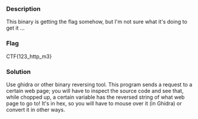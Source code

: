 ### Description
This binary is getting the flag somehow, but I'm not sure what it's doing to get it ...

### Flag
CTF{123_http_m3}

### Solution
Use ghidra or other binary reversing tool. This program sends a request to a certain web page; you will have to inspect the source
code and see that, while chopped up, a certain variable has the reversed string of what web page to go to! It's in hex, so you will have
to mouse over it (in Ghidra) or convert it in other ways.
